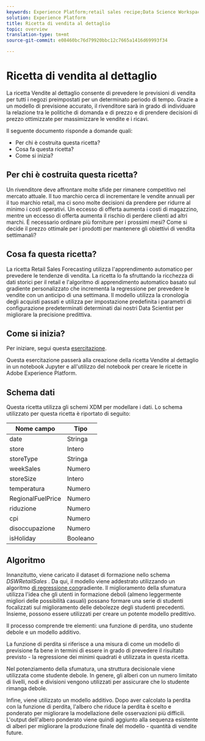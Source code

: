 ```yaml
---
keywords: Experience Platform;retail sales recipe;Data Science Workspace;popular topics
solution: Experience Platform
title: Ricetta di vendita al dettaglio
topic: overview
translation-type: tm+mt
source-git-commit: e08460bc76d79920bbc12c7665a1416d69993f34

---
```



# Ricetta di vendita al dettaglio

La ricetta Vendite al dettaglio consente di prevedere le previsioni di vendita per tutti i negozi preimpostati per un determinato periodo di tempo. Grazie a un modello di previsione accurato, il rivenditore sarà in grado di individuare la relazione tra le politiche di domanda e di prezzo e di prendere decisioni di prezzo ottimizzate per massimizzare le vendite e i ricavi.

Il seguente documento risponde a domande quali:
* Per chi è costruita questa ricetta?
* Cosa fa questa ricetta?
* Come si inizia?

## Per chi è costruita questa ricetta?

Un rivenditore deve affrontare molte sfide per rimanere competitivo nel mercato attuale. Il tuo marchio cerca di incrementare le vendite annuali per il tuo marchio retail, ma ci sono molte decisioni da prendere per ridurre al minimo i costi operativi. Un eccesso di offerta aumenta i costi di magazzino, mentre un eccesso di offerta aumenta il rischio di perdere clienti ad altri marchi. È necessario ordinare più forniture per i prossimi mesi? Come si decide il prezzo ottimale per i prodotti per mantenere gli obiettivi di vendita settimanali?

## Cosa fa questa ricetta?

La ricetta Retail Sales Forecasting utilizza l&#39;apprendimento automatico per prevedere le tendenze di vendita. La ricetta lo fa sfruttando la ricchezza di dati storici per il retail e l&#39;algoritmo di apprendimento automatico basato sul gradiente personalizzato che incrementa la regressione per prevedere le vendite con un anticipo di una settimana. Il modello utilizza la cronologia degli acquisti passati e utilizza per impostazione predefinita i parametri di configurazione predeterminati determinati dai nostri Data Scientist per migliorare la precisione predittiva.

## Come si inizia?

Per iniziare, segui questa [esercitazione](../jupyterlab/create-a-recipe.md).

Questa esercitazione passerà alla creazione della ricetta Vendite al dettaglio in un notebook Jupyter e all&#39;utilizzo del notebook per creare le ricette in Adobe Experience Platform.

## Schema dati

Questa ricetta utilizza gli schemi [](../../xdm/schema/field-dictionary.md) XDM per modellare i dati. Lo schema utilizzato per questa ricetta è riportato di seguito:

| Nome campo | Tipo |
--- | ---
| date | Stringa |
| store | Intero |
| storeType | Stringa |
| weekSales | Numero |
| storeSize | Intero |
| temperatura | Numero |
| RegionalFuelPrice | Numero |
| riduzione | Numero |
| cpi | Numero |
| disoccupazione | Numero |
| isHoliday | Booleano |


## Algoritmo

Innanzitutto, viene caricato il dataset di formazione nello schema *DSWRetailSales* . Da qui, il modello viene addestrato utilizzando un algoritmo [di regressione con](https://scikit-learn.org/stable/modules/generated/sklearn.ensemble.GradientBoostingRegressor.html)gradiente. Il miglioramento della sfumatura utilizza l&#39;idea che gli utenti in formazione deboli (almeno leggermente migliori delle possibilità casuali) possano formare una serie di studenti focalizzati sul miglioramento delle debolezze degli studenti precedenti. Insieme, possono essere utilizzati per creare un potente modello predittivo.

Il processo comprende tre elementi: una funzione di perdita, uno studente debole e un modello additivo.

La funzione di perdita si riferisce a una misura di come un modello di previsione fa bene in termini di essere in grado di prevedere il risultato previsto - la regressione dei minimi quadrati è utilizzata in questa ricetta.

Nel potenziamento della sfumatura, una struttura decisionale viene utilizzata come studente debole. In genere, gli alberi con un numero limitato di livelli, nodi e divisioni vengono utilizzati per assicurare che lo studente rimanga debole.

Infine, viene utilizzato un modello additivo. Dopo aver calcolato la perdita con la funzione di perdita, l&#39;albero che riduce la perdita è scelto e ponderato per migliorare la modellazione delle osservazioni più difficili. L&#39;output dell&#39;albero ponderato viene quindi aggiunto alla sequenza esistente di alberi per migliorare la produzione finale del modello - quantità di vendite future.